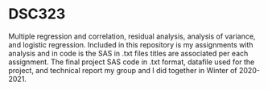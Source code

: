 # DSC323
Multiple regression and correlation, residual analysis, analysis of variance, and logistic regression.
Included in this repository is my assignments with analysis and in code is the SAS in .txt files titles are associated per each assignment.
The final project SAS code in .txt format, datafile used for the project, and technical report my group and I did together in Winter of 2020-2021.
